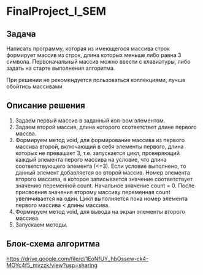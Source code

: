 # FinalProject_I_SEM
## Задача
Написать программу, которая из имеющегося массива строк формирует массив из строк, длина которых меньше либо равна 3 символа. Первоначальный массив можно ввести с клавиатуры, либо задать на старте выполнения алгоритма. 

При решении не рекомендуется пользоваться коллекциями, лучше обойтись массивами

## Описание решения
1. Задаем первый массив в заданный кол-вом элементом.
2. Задаем второй массив, длина которого ссответствет длине первого массва.
3. Формируем метод void, для формирование массива из первого массива второй, включающий  в себя элементы первого, длина которых не превашает 3, т.е. запускается цикл, проверяющий каждый элемента перого массива на условие, что длина соответствующего элемента (<=3). Если условие выполнено, то данный элемент добавляется во второй массив. Номер элемента второго массива, в которое записывается значение соответствует значению переменной count. Начальное значение count = 0. После присвоения значения второму массиву переменная count увеличивается на один. Цикл выполняется пока номер элемента первого массива < длины массива.
4. Формируем метод void, для вывода на экран элементы второго массива.
5. Запускаем методы.


## Блок-схема алгоритма
https://drive.google.com/file/d/1EoNfUY_hbOssew-ck4-MOYc4f5_mvzzk/view?usp=sharing